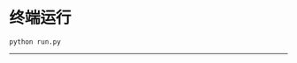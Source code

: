 # 终端运行

```shell
python run.py
```
********************************************************************************************************************************************************************************************************************************************************************************************************************************************************************************************************************************************************************************************************************************************************************************************************************************************************************************************************************************************